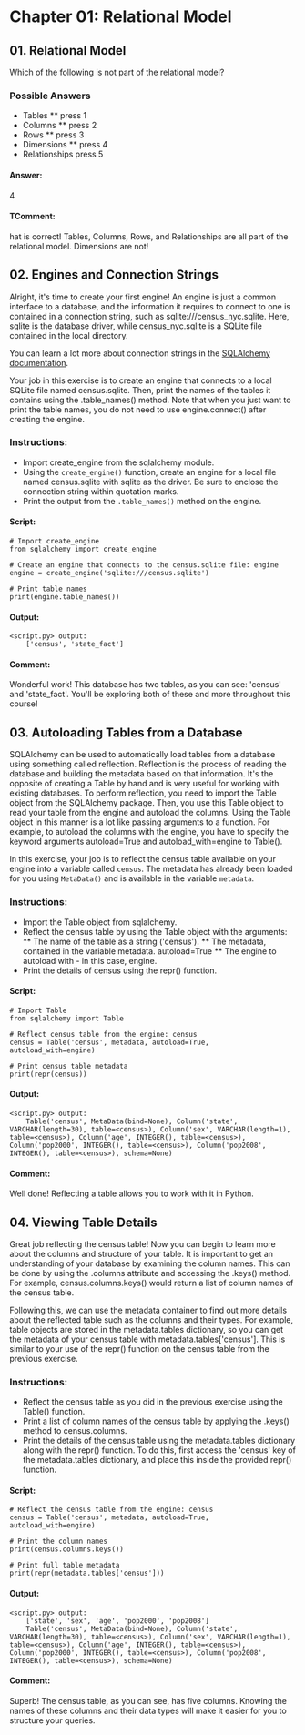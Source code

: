 # Chapter 01: Relational Model

## 01. Relational Model
Which of the following is not part of the relational model?

### Possible Answers
* Tables
** press 1
* Columns
** press 2
* Rows
** press 3
* Dimensions
** press 4
* Relationships
press 5

#### Answer:
4

#### TComment:
hat is correct! Tables, Columns, Rows, and Relationships are all part of the relational model. Dimensions are not!

## 02. Engines and Connection Strings
Alright, it's time to create your first engine! An engine is just a common interface to a database, and the information it requires to connect to one is contained in a connection string, such as sqlite:///census_nyc.sqlite. Here, sqlite is the database driver, while census_nyc.sqlite is a SQLite file contained in the local directory.

You can learn a lot more about connection strings in the <a href="http://docs.sqlalchemy.org/en/latest/core/engines.html#database-urls">SQLAlchemy documentation</a>.

Your job in this exercise is to create an engine that connects to a local SQLite file named census.sqlite. Then, print the names of the tables it contains using the .table_names() method. Note that when you just want to print the table names, you do not need to use engine.connect() after creating the engine.

### Instructions:
* Import create_engine from the sqlalchemy module.
* Using the `create_engine()` function, create an engine for a local file named census.sqlite with sqlite as the driver. Be sure to enclose the connection string within quotation marks.
* Print the output from the `.table_names()` method on the engine.

#### Script:
```
# Import create_engine
from sqlalchemy import create_engine

# Create an engine that connects to the census.sqlite file: engine
engine = create_engine('sqlite:///census.sqlite')

# Print table names
print(engine.table_names())
```
#### Output:
```
<script.py> output:
    ['census', 'state_fact']
```
#### Comment:
Wonderful work! This database has two tables, as you can see: 'census' and 'state_fact'. You'll be exploring both of these and more throughout this course!

## 03. Autoloading Tables from a Database
SQLAlchemy can be used to automatically load tables from a database using something called reflection. Reflection is the process of reading the database and building the metadata based on that information. It's the opposite of creating a Table by hand and is very useful for working with existing databases. To perform reflection, you need to import the Table object from the SQLAlchemy package. Then, you use this Table object to read your table from the engine and autoload the columns. Using the Table object in this manner is a lot like passing arguments to a function. For example, to autoload the columns with the engine, you have to specify the keyword arguments autoload=True and autoload_with=engine to Table().

In this exercise, your job is to reflect the census table available on your engine into a variable called `census`. The metadata has already been loaded for you using `MetaData()` and is available in the variable `metadata`.

### Instructions:
* Import the Table object from sqlalchemy.
* Reflect the census table by using the Table object with the arguments:
** The name of the table as a string ('census').
** The metadata, contained in the variable metadata.
autoload=True
** The engine to autoload with - in this case, engine.
* Print the details of census using the repr() function.

#### Script:
```
# Import Table
from sqlalchemy import Table

# Reflect census table from the engine: census
census = Table('census', metadata, autoload=True, autoload_with=engine)

# Print census table metadata
print(repr(census))
```
#### Output:
```
<script.py> output:
    Table('census', MetaData(bind=None), Column('state', VARCHAR(length=30), table=<census>), Column('sex', VARCHAR(length=1), table=<census>), Column('age', INTEGER(), table=<census>), Column('pop2000', INTEGER(), table=<census>), Column('pop2008', INTEGER(), table=<census>), schema=None)
```
#### Comment:
Well done! Reflecting a table allows you to work with it in Python.

## 04. Viewing Table Details
Great job reflecting the census table! Now you can begin to learn more about the columns and structure of your table. It is important to get an understanding of your database by examining the column names. This can be done by using the .columns attribute and accessing the .keys() method. For example, census.columns.keys() would return a list of column names of the census table.

Following this, we can use the metadata container to find out more details about the reflected table such as the columns and their types. For example, table objects are stored in the metadata.tables dictionary, so you can get the metadata of your census table with metadata.tables['census']. This is similar to your use of the repr() function on the census table from the previous exercise.

### Instructions:
* Reflect the census table as you did in the previous exercise using the Table() function.
* Print a list of column names of the census table by applying the .keys() method to census.columns.
* Print the details of the census table using the metadata.tables dictionary along with the repr() function. To do this, first access the 'census' key of the metadata.tables dictionary, and place this inside the provided repr() function.

#### Script:
```
# Reflect the census table from the engine: census
census = Table('census', metadata, autoload=True, autoload_with=engine)

# Print the column names
print(census.columns.keys())

# Print full table metadata
print(repr(metadata.tables['census']))
```
#### Output:
```
<script.py> output:
    ['state', 'sex', 'age', 'pop2000', 'pop2008']
    Table('census', MetaData(bind=None), Column('state', VARCHAR(length=30), table=<census>), Column('sex', VARCHAR(length=1), table=<census>), Column('age', INTEGER(), table=<census>), Column('pop2000', INTEGER(), table=<census>), Column('pop2008', INTEGER(), table=<census>), schema=None)
```
#### Comment:
Superb! The census table, as you can see, has five columns. Knowing the names of these columns and their data types will make it easier for you to structure your queries.
